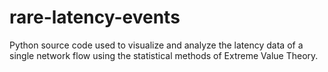 # rare-latency-events
Python source code used to visualize and analyze the latency data of a single network flow using the statistical methods of Extreme Value Theory.
